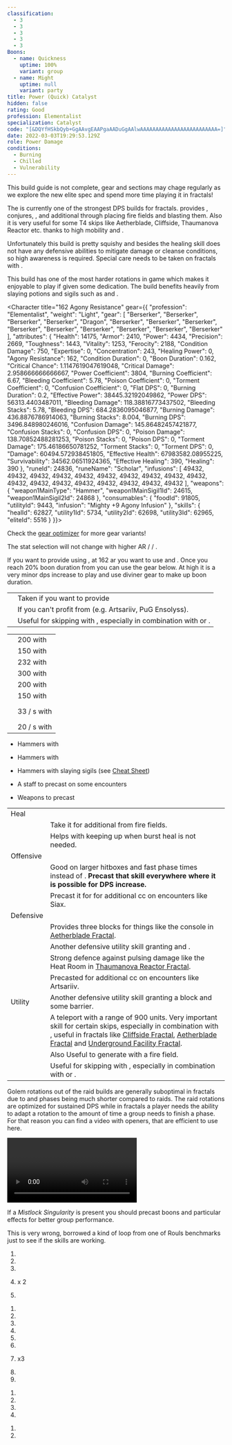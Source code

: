 ```yaml
---
classification:
  - 3
  - 3
  - 3
  - 3
  - 3
Boons:
  - name: Quickness
    uptime: 100%
    variant: group
  - name: Might
    uptime: null
    variant: party
title: Power (Quick) Catalyst
hidden: false
rating: Good
profession: Elementalist
specialization: Catalyst
code: "[&DQYfHSkbQyb+GgAAvgEAAPgaAADuGgAAlwAAAAAAAAAAAAAAAAAAAAAAAAA=]"
date: 2022-03-03T19:29:53.129Z
role: Power Damage
conditions:
  - Burning
  - Chilled
  - Vulnerability
---
```


<Warning>

This build guide is not complete, gear and sections may chage regularly as we explore the new elite spec and spend more time playing it in fractals!

</Warning>

The <Specialization name="Catalyst" text="Power Catalyst"/> is currently one of the strongest DPS builds for fractals. <Specialization name="Catalyst" text="Power Catalyst"/> provides <Boon name="Quickness"/>, conjures, <Condition name="Vulnerability"/>, and additional <Boon name="Might"/> through placing fire fields and blasting them. Also it is very useful for some T4 skips like Aetherblade, Cliffside, Thaumanova Reactor etc. thanks to high mobility and <Skill id="5536"/>.

Unfortunately this build is pretty squishy and besides the healing skill does not have any defensive abilities to mitigate damage or cleanse conditions, so high awareness is required. Special care needs to be taken on fractals with <Instability name="We Bleed Fire"/>.

This build has one of the most harder rotations in game which makes it enjoyable to play if given some dedication. The build benefits heavily from slaying potions and sigils such as <Item id="50082"/> and <Item name="Serpent Slaying" type="Sigil"/>.

<Divider text="Equipment"/>

<CharacterWithAr>

<Character title="162 Agony Resistance" gear={{
  "profession": "Elementalist",
  "weight": "Light",
  "gear": [
    "Berserker",
    "Berserker",
    "Berserker",
    "Berserker",
    "Dragon",
    "Berserker",
    "Berserker",
    "Berserker",
    "Berserker",
    "Berserker",
    "Berserker",
    "Berserker",
    "Berserker",
    "Berserker"
  ],
  "attributes": {
    "Health": 14175,
    "Armor": 2410,
    "Power": 4434,
    "Precision": 2669,
    "Toughness": 1443,
    "Vitality": 1253,
    "Ferocity": 2188,
    "Condition Damage": 750,
    "Expertise": 0,
    "Concentration": 243,
    "Healing Power": 0,
    "Agony Resistance": 162,
    "Condition Duration": 0,
    "Boon Duration": 0.162,
    "Critical Chance": 1.1147619047619048,
    "Critical Damage": 2.958666666666667,
    "Power Coefficient": 3804,
    "Burning Coefficient": 6.67,
    "Bleeding Coefficient": 5.78,
    "Poison Coefficient": 0,
    "Torment Coefficient": 0,
    "Confusion Coefficient": 0,
    "Flat DPS": 0,
    "Burning Duration": 0.2,
    "Effective Power": 38445.32192049862,
    "Power DPS": 56313.4403487011,
    "Bleeding Damage": 118.38816773437502,
    "Bleeding Stacks": 5.78,
    "Bleeding DPS": 684.2836095046877,
    "Burning Damage": 436.8876786914063,
    "Burning Stacks": 8.004,
    "Burning DPS": 3496.848980246016,
    "Confusion Damage": 145.86482457421877,
    "Confusion Stacks": 0,
    "Confusion DPS": 0,
    "Poison Damage": 138.70852488281253,
    "Poison Stacks": 0,
    "Poison DPS": 0,
    "Torment Damage": 175.46186650781252,
    "Torment Stacks": 0,
    "Torment DPS": 0,
    "Damage": 60494.572938451805,
    "Effective Health": 67983582.08955225,
    "Survivability": 34562.06511924365,
    "Effective Healing": 390,
    "Healing": 390
  },
  "runeId": 24836,
  "runeName": "Scholar",
  "infusions": [
    49432,
    49432,
    49432,
    49432,
    49432,
    49432,
    49432,
    49432,
    49432,
    49432,
    49432,
    49432,
    49432,
    49432,
    49432,
    49432,
    49432,
    49432
  ],
  "weapons": {
    "weapon1MainType": "Hammer",
    "weapon1MainSigil1Id": 24615,
    "weapon1MainSigil2Id": 24868
  },
  "consumables": {
    "foodId": 91805,
    "utilityId": 9443,
    "infusion": "Mighty +9 Agony Infusion"
  },
  "skills": {
    "healId": 62827,
    "utility1Id": 5734,
    "utility2Id": 62698,
    "utility3Id": 62965,
    "eliteId": 5516
  }
}}>

Check the [gear optimizer](https://optimizer.discretize.eu) for more gear variants!

The stat selection will not change with higher AR / <Trait name="Spotter"/> / <Skill name="Banner of Discipline"/>.

If you want to provide <Boon name="Quickness"/> using <Trait name="Sphere Specialist"/>, at 162 ar you want to use <Item id="89912"/> and <Item id="48082"/>. Once you reach 20% boon duration from <Attribute name="Agony Resistance"/> you can use the gear below. At high <Attribute name="Agony Resistance"/> it is a very minor dps increase to play <Trait name="Empowered Empowerment"/> and use diviner gear to make up boon duration.

</Character>
</CharacterWithAr>

<Divider text="Build"/>

<Grid>
<GridItem sm="7">
<Traits traits1="Fire" traits1Selected="Burning Precision,Power Overwhelming,Persisting Flames" traits2="Air" traits2Selected="Ferocious Winds,Stormsoul,Bolt to the Heart" traits3="Catalyst" traits3Selected="Vicious Empowerment,Empowering Auras,Empowered Empowerment"/>
<Card title="Situational Traits">

|                                                          |                                                                                                                                                                       |
| -------------------------------------------------------- | --------------------------------------------------------------------------------------------------------------------------------------------------------------------- |
| <Trait name="Sphere Specialist" size="big" disableText/> | Taken if you want to provide <Boon name="Quickness"/>                                                                    |
| <Trait name="Raging Storm" size="big" disableText/>      | If you can't profit from <Trait name="Stormsoul"/> (e.g. Artsariiv, PuG Ensolyss).                                                                                    |
| <Trait name="One with Air" size="big" disableText/>      | Useful for skipping with <Effect name="Superspeed"/>, especially in combination with <Item name="Executioner Axe Toy"/> or <Item name="Endless Choya Piñata Tonic"/>. |

</Card>
<Card title="Defiance Bar Damage">

|                                                                                                                                                                           |                                          |
| ------------------------------------------------------------------------------------------------------------------------------------------------------------------------- | ---------------------------------------- |
| <Skill name="Wind Storm" size="big" disableText/>                                                                                                                         | 200 with <Control name="Knockdown"/>     |
| <Skill name="Shock Blast" size="big" disableText/>                                                                                                                        | 150 with <Control name="Stun"/>          |
| <Skill name="Wind Blast" size="big" disableText/>                                                                                                                         | 232 with <Control name="Launch"/>        |
| <Skill name="Deep Freeze" size="big" disableText/>                                                                                                                        | 300 with <Control name="Stun"/>          |
| <Skill id="5547" size="big" disableText/>                    | 200 with <Control name="Daze"/>          |
| <Skill id="5747" size="big" disableText/>                    | 150 with <Control name="Pull"/>          |
| <Skill name="Chilling Crack" size="big" disableText/> <br/> <Skill name="Rain of Blows" size="big" disableText/> <br/> | 33 / s with <Condition name="Chilled"/>  |
| <Skill name="Crescent Wind" size="big" disableText/>                                                                                                                      | 20 / s with <Condition name="Weakness"/> |

</Card>
</GridItem>

<GridItem sm="5">
<Card title="Swap Weapons">

- Hammers with <Item name="Night" type="Sigil"/>

- Hammers with <Item name="Serpent Slaying" type="Sigil"/>

- Hammers with slaying sigils (see [Cheat Sheet](/guides/cheat-sheet))

- A staff to precast <Skill name="Meteor Shower"/> on some encounters

- Weapons to precast <Boon name="Might"/>

</Card>
<Card title="Situational Skills">

|                                                                 |                                                                                                                                                                                                                                                                                                                                            |
| --------------------------------------------------------------- | ------------------------------------------------------------------------------------------------------------------------------------------------------------------------------------------------------------------------------------------------------------------------------------------------------------------------------------------ |
| Heal                                                            |                                                                                                                                                                                                                                                                                                                                            |
| <Skill name="Arcane Brilliance" size="big" disableText/>        | Take it for additional <Boon name="Might"/> from fire fields.                                                                                                                                                                                                                                                                              |
| <Skill name="Signet of Restoration" size="big" disableText/>    | Helps with keeping up <Item name="scholar"/> when burst heal is not needed.                                                                                                                                                                                                                                                                |
| Offensive                                                       |                                                                                                                                                                                                                                                                                                                                            |
| <Skill name="Conjure Lightning Hammer" size="big" disableText/> | Good on larger hitboxes and fast phase times instead of <Skill name="Shattering Ice"/>. **Precast that skill everywhere where it is possible for DPS increase.**                                                                                                                                                                           |
| <Skill name="Conjure Frostbow" size="big" disableText/>         | Precast it for <Specialization name="Renegade"/> for additional cc on encounters like Siax.                                                                                                                                                                                                                                                |
| Defensive                                                       |                                                                                                                                                                                                                                                                                                                                            |
| <Skill name="Arcane Shield" size="big" disableText/>            | Provides three blocks for things like the console in [Aetherblade Fractal](/fractals/aetherblade).                                                                                                                                                                                                                                         |
| <Skill name="Armor of Earth" size="big" disableText/>           | Another defensive utility skill granting <Boon name="Protection"/> and <Boon name="Stability"/>.                                                                                                                                                                                                                                           |
| <Skill name="Fortified Earth" size="big" disableText/>          | Strong defence against pulsing damage like the Heat Room in [Thaumanova Reactor Fractal](/fractals/thaumanova-reactor).                                                                                                                                                                                                                    |
| <Skill name="Conjure Earth Shield" size="big" disableText/>     | Precasted for additional cc on encounters like Artsariiv.                                                                                                                                                                                                                                                                                  |
| Utility                                                         | Another defensive utility skill granting a block and some barrier.                                                                                                                                                                                                                                                                         |
| <Skill name="Lightning Flash" size="big" disableText/>          | A teleport with a range of 900 units. Very important skill for certain skips, especially in combination with <Item name="White Mantle Portal Device"/>, useful in fractals like [Cliffside Fractal](/fractals/cliffside), [Aetherblade Fractal](/fractals/aetherblade) and [Underground Facility Fractal](/fractals/underground-facility). |
| <Skill name="Arcane Wave" size="big" disableText/>              | Also Useful to generate <Boon name="Might"/> with a fire field.                                                                                                                                                                                                                                                                            |
| <Skill name="Invigorating Air" size="big" disableText/>         | Useful for skipping with <Effect name="Superspeed"/>, especially in combination with <Item name="Executioner Axe Toy"/> or <Item name="Endless Choya Pinata Tonic"/>.                                                                                                                                                                      |

</Card>
</GridItem>
</Grid>

<Divider text="Rotation / Skill usage"/>

<Grid>
<GridItem xs="12" sm="6">
<Card title="Information">

Golem rotations out of the raid builds are generally suboptimal in fractals due to <Effect name="Exposed"/> and phases being much shorter compared to raids. The raid rotations are optimized for sustained DPS while in fractals a player needs the ability to adapt a rotation to the amount of time a group needs to finish a phase.\
For that reason you can find a video with openers, that are efficient to use here.
</Card>

<Card title="Catalyst Rotation">

<Video caption="" youtube=""/>
</Card>
</GridItem>

<GridItem xs="12" sm="6">
<Card title="Precasting">

If a _Mistlock Singularity_ is present you should precast boons and particular effects for better group performance.

</Card>
</GridItem>

<GridItem xs="12" sm="12">
<Card title="Rotation (Bolt to the Heart)">

This is very wrong, borrowed a kind of loop from one of Rouls benchmarks just to see if the skills are working.

</Card>

<Grid>
<GridItem sm="2">
<Skill name="Air Attunement" size="large" disableText/>
</GridItem>

<GridItem sm="10">

1.  <Skill name="Hurricane of Pain"/>

2.  <Skill id="63439"/>

3.  <Skill name="Grand Finale"/>

4.  <Skill name="Wind Slam"/> x 2

5.  <Skill name="Shock Blast"/>

</GridItem>

<GridItem sm="2">
<Skill name="Fire Attunement" size="large" disableText/>
</GridItem>

<GridItem sm="10">

1.  <Skill name="Triple Sear"/>

2.  <Skill name="Firestorm"/>

3.  <Skill name="Surging Flames"/>

4.  <Skill id="63458"/>

5.  <Skill name="Singeing Strike"/>

6.  <Skill name="Relentless Fire"/>

7.  <Skill name="Singeing Strike"/> x3

8.  <Skill name="Molten End"/>

9.  <Skill id="63458"/>

</GridItem>

<GridItem sm="2">
<Skill name="Water Attunement" size="large" disableText/>
</GridItem>

<GridItem sm="10">

1.  <Skill name="Rain of Blows"/>

2.  <Skill name="Cleansing Typhoon"/>

3.  <Skill name="Shattering Ice"/>

4.  <Skill name="Crashing Font"/>

</GridItem>

<GridItem sm="2">
<Skill name="Earth Attunement" size="large" disableText/>
</GridItem>

<GridItem sm="10">

1.  <Skill name="Ground Pound"/>

2.  <Skill name="Whirling Stones"/>

</GridItem>
</Grid>
</GridItem>
</Grid>
